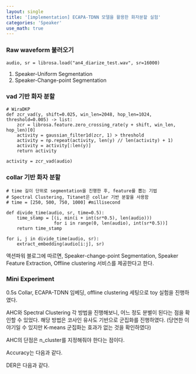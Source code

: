 ```yaml
---
layout: single
title: '[implementation] ECAPA-TDNN 모델을 활용한 화자분할 실험'
categories: 'Speaker'
use_math: true
---
```


### Raw waveform 불러오기
```
audio, sr = librosa.load("an4_diarize_test.wav", sr=16000)
```

1. Speaker-Uniform Segmentation
2. Speaker-Change-point Segmentation

### vad 기반 화자 분할
```
# WiraDKP
def zcr_vad(y, shift=0.025, win_len=2048, hop_len=1024, threshold=0.005) -> list:
    zcr = librosa.feature.zero_crossing_rate(y + shift, win_len, hop_len)[0]
    activity = gaussian_filter1d(zcr, 1) > threshold
    activity = np.repeat(activity, len(y) // len(activity) + 1)
    activity = activity[:len(y)]
    return activity

activity = zcr_vad(audio)
```

### collar 기반 화자 분할
```
# time 길이 단위로 segmentation을 진행한 후, feature를 뽑는 기법
# Spectral Clustering, Titanet은 collar 기반 분할을 사용함
# time = [250, 500, 750, 1000] #millisecond

def divide_time(audio, sr, time=0.5):
    time_stamp = [(i, min(i + int(sr*0.5), len(audio))) 
                  for i in range(0, len(audio), int(sr*0.5))]
    return time_stamp
    
for i, j in divide_time(audio, sr):
    extract_embedding(audio[i:j], sr)
```

액션파워 블로그에 따르면, Speaker-change-point Segmentation, Speaker Feature Extraction, Offline clustering 서비스를 제공한다고 한다.

### Mini Experiment
0.5s Collar, ECAPA-TDNN 임베딩, offline clustering 세팅으로 toy 실험을 진행하였다.

AHC와 Spectral Clustering 각 방법을 진행해보니, 어느 정도 분별이 된다는 점을 확인할 수 있었다. 해당 방법은 코사인 유사도 기반으로 군집화를 진행하였다. (당연한 이야기일 수 있지만 K-means 군집화는 효과가 없는 것을 확인하였다)

AHC의 단점은 n_cluster를 지정해줘야 한다는 점이다.

Accuracy는 다음과 같다.

DER은 다음과 같다.